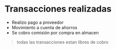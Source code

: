 # Transacciones realizadas

- Realizo pago a proveedor
- Movimiento a cuenta de ahorros
- Se cobro comisión por compra en almacen

> todas las transacciones estan libres de cobro
